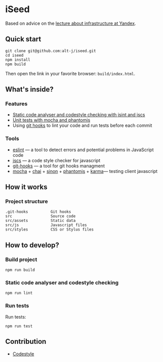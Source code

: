 # iSeed
Based on advice on the [lecture about infrastructure at Yandex](http://alt-j.github.io/front-end-infrastructure/).

## Quick start
```
git clone git@github.com:alt-j/iseed.git
cd iseed
npm install
npm build
```
Then open the link in your favorite browser: `build/index.html`.

## What's inside?

### Features
  * [Static code analyser and codestyle checking with jsint and jscs](#static-code-analyser-and-codestyle-checking)
  * [Unit tests with mocha and phantomjs](#run-tests)
  * Using [git hooks](http://github.com/tarmolov/git-hooks) to lint your code and run tests before each commit

### Tools
  * [eslint](http://eslint.org/) — a tool to detect errors and potential problems in JavaScript code
  * [jscs](http://jscs.info/) — a code style checker for javascript
  * [git-hooks](https://github.com/tarmolov/git-hooks-js) — a tool for git hooks managment
  * [mocha](http://visionmedia.github.io/mocha/) + [chai](http://chaijs.com/) + [sinon](http://sinonjs.org/) + [phantomjs](http://phantomjs.org/) + [karma](http://karma-runner.github.io/)— testing client javascript

## How it works

### Project structure
```
.git-hooks          Git hooks
src                 Source code
src/assets          Static data
src/js              Javascript files
src/styles          CSS or Stylus files
```

## How to develop?
### Build project
```
npm run build
```

### Static code analyser and codestyle checking
```
npm run lint
```

### Run tests
Run tests:
```
npm run test
```

## Contribution
  * [Codestyle](https://github.com/yandex/codestyle/blob/master/javascript.md)
